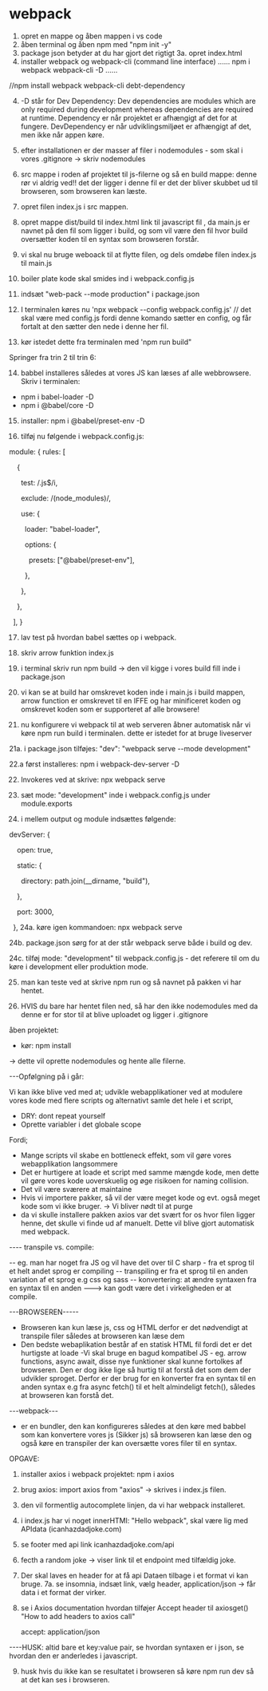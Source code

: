 # webpack

1. opret en mappe og åben mappen i vs code
2. åben terminal og åben npm med "npm init -y"
3. package json betyder at du har gjort det rigtigt
3a. opret index.html
4. installer webpack og webpack-cli (command line interface)
......
npm i webpack webpack-cli -D
......

//npm install webpack webpack-cli debt-dependency

4. -D står for Dev Dependency: Dev dependencies are modules which are only required during development whereas dependencies are required at runtime. Dependency er når projektet er afhængigt af det for at fungere. DevDependency er når udviklingsmiljøet er afhængigt af det, men ikke når appen køre.

5. efter installationen er der masser af filer i nodemodules - som skal i vores .gitignore -> skriv nodemodules

6. src mappe i roden af projektet til js-filerne og så en build mappe: denne rør vi aldrig ved!! det der ligger i denne fil er det der bliver skubbet ud til browseren, som browseren kan læste. 

7. opret filen index.js i src mappen.

8. opret mappe dist/build til index.html link til javascript fil <script src="./main.js"></script>, da main.js er navnet på den fil som ligger i build, og som vil være den fil hvor build oversætter koden til en syntax som browseren forstår.

9. vi skal nu bruge weboack til at flytte filen, og dels omdøbe filen index.js til main.js

10. boiler plate kode skal smides ind i webpack.config.js

11. indsæt "web-pack --mode production" i package.json

12. I terminalen køres nu 'npx webpack --config webpack.config.js' // det skal være med config.js fordi denne komando sætter en config, og får fortalt at den sætter den nede i denne her fil. 

13. kør istedet dette fra terminalen med 'npm run build"

Springer fra trin 2 til trin 6:

14. babbel installeres således at vores JS kan læses af alle webbrowsere. Skriv i terminalen: 
- npm i babel-loader -D
- npm i @babel/core -D

15. installer: npm i @babel/preset-env -D

16. tilføj nu følgende i webpack.config.js:

module: {
    rules: [

    {

      test: /\.js$/i,

      exclude: /(node_modules)/,

      use: {

        loader: "babel-loader",

        options: {

          presets: ["@babel/preset-env"],

        },

      },

    },

  ],
}

17. lav test på hvordan babel sættes op i webpack.
18. skriv arrow funktion index.js
19. i terminal skriv run npm build -> den vil kigge i vores build fill inde i package.json
20. vi kan se at build har omskrevet koden inde i main.js i build mappen, arrow function er omskrevet til en IFFE og har minificeret koden og omskrevet koden som er supporteret af alle browsere!

21. nu konfigurere vi webpack til at web serveren åbner automatisk når vi køre npm run build i terminalen. dette er istedet for at bruge liveserver


21a. i package.json tilføjes: "dev": "webpack serve --mode development"

22.a først installeres: npm i webpack-dev-server -D

22. Invokeres ved at skrive: npx webpack serve

23. sæt mode: "development" inde i webpack.config.js under module.exports

24. i mellem output og module indsættes følgende:

devServer: {

    open: true,

    static: {

      directory: path.join(__dirname, "build"),

    },

    port: 3000,

  },
24a. køre igen kommandoen: npx webpack serve

24b. package.json sørg for at der står webpack serve både i build og dev.

24c. tilføj mode: "development" til webpack.config.js - det referere til om du køre i development eller produktion mode. 


25. man kan teste ved at skrive npm run og så navnet på pakken vi har hentet.

26. HVIS du bare har hentet filen ned, så har den ikke nodemodules med da denne er for stor til at blive uploadet og ligger i .gitignore

åben projektet:
- kør: npm install

-> dette vil oprette nodemodules og hente alle filerne.

---Opfølgning på i går:

Vi kan ikke blive ved med at; udvikle webapplikationer ved at modulere vores kode med flere scripts og alternativt samle det hele i et script,
- DRY: dont repeat yourself
- Oprette variabler i det globale scope

Fordi;
-	Mange scripts vil skabe en bottleneck effekt, som vil gøre vores webapplikation langsommere
-	Det er hurtigere at loade et script med samme mængde kode, men dette vil gøre vores kode uoverskuelig og øge risikoen for naming collision.
-	Det vil være sværere at maintaine
-	Hvis vi importere pakker, så vil der være meget kode og evt. også meget kode som vi ikke bruger. -> Vi bliver nødt til at purge
- da vi skulle installere pakken axios var det svært for os hvor filen ligger henne, det skulle vi finde ud af manuelt. Dette vil blive gjort automatisk med webpack.

---- transpile vs. compile:

-- eg. man har noget fra JS og vil have det over til C sharp - fra et sprog til et helt andet sprog er compiling
-- transpiling er fra et sprog til en anden variation af et sprog e.g css og sass
-- konvertering: at ændre syntaxen fra en syntax til en anden ---> kan godt være det i virkeligheden er at compile.


---BROWSEREN-----

- Browseren kan kun læse js, css og HTML derfor er det nødvendigt at transpile filer således at browseren kan læse dem
- Den bedste webaplikation består af en statisk HTML fil fordi det er det hurtigste at loade
-Vi skal bruge en bagud kompatibel JS - eg. arrow functions, async await, disse nye funktioner skal kunne fortolkes af browseren. Den er dog ikke lige så hurtig til at forstå det som dem der udvikler sproget. Derfor er der brug for en konverter fra en syntax til en anden syntax e.g fra async fetch() til et helt almindeligt fetch(), således at browseren kan forstå det. 

---webpack---
- er en bundler, den kan konfigureres således at den køre med babbel som kan konvertere vores js (Sikker js) så browseren kan læse den og også køre en transpiler der kan oversætte vores filer til en syntax.

OPGAVE:
1. installer axios i webpack projektet: npm i axios
2. brug axios: import axios from "axios" -> skrives i index.js filen.
3. den vil formentlig autocomplete linjen, da vi har webpack installeret.
4. i index.js har vi noget innerHTMl: "Hello webpack", skal være lig med APIdata (icanhazdadjoke.com)
5. se footer med api link icanhazdadjoke.com/api
6. fecth a random joke -> viser link til et endpoint med tilfældig joke.
7. Der skal laves en header for at få api Dataen tilbage i et format vi kan bruge.
7a. se insomnia, indsæt link, vælg header, application/json -> får data i et format der virker.
8. se i Axios documentation hvordan tilføjer Accept header til axiosget() "How to add headers to axios call"

    accept: application/json

----HUSK: altid bare et key:value pair, se hvordan syntaxen er i json, se hvordan den er anderledes i javascript.

9. husk hvis du ikke kan se resultatet i browseren så køre npm run dev så at det kan ses i browseren.
